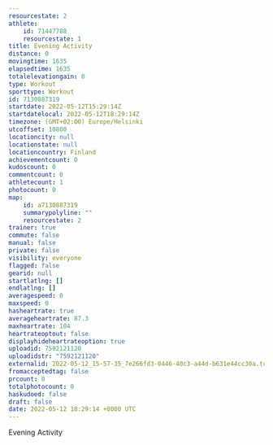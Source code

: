 ```yaml
---
resourcestate: 2
athlete:
    id: 71447788
    resourcestate: 1
title: Evening Activity
distance: 0
movingtime: 1635
elapsedtime: 1635
totalelevationgain: 0
type: Workout
sporttype: Workout
id: 7130887319
startdate: 2022-05-12T15:29:14Z
startdatelocal: 2022-05-12T18:29:14Z
timezone: (GMT+02:00) Europe/Helsinki
utcoffset: 10800
locationcity: null
locationstate: null
locationcountry: Finland
achievementcount: 0
kudoscount: 0
commentcount: 0
athletecount: 1
photocount: 0
map:
    id: a7130887319
    summarypolyline: ""
    resourcestate: 2
trainer: true
commute: false
manual: false
private: false
visibility: everyone
flagged: false
gearid: null
startlatlng: []
endlatlng: []
averagespeed: 0
maxspeed: 0
hasheartrate: true
averageheartrate: 87.3
maxheartrate: 104
heartrateoptout: false
displayhideheartrateoption: true
uploadid: 7592121120
uploadidstr: "7592121120"
externalid: 2022-05-12_15-57-35_7e266fd3-0446-40c3-a44d-b631e44cc30a.tcx
fromacceptedtag: false
prcount: 0
totalphotocount: 0
haskudoed: false
draft: false
date: 2022-05-12 18:29:14 +0000 UTC
---
```

Evening Activity
